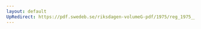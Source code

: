 ```yaml
---
layout: default
UpRedirect: https://pdf.swedeb.se/riksdagen-volumeG-pdf/1975/reg_1975__reg_02/reg_1975__reg_02_0126.pdf
---
```

